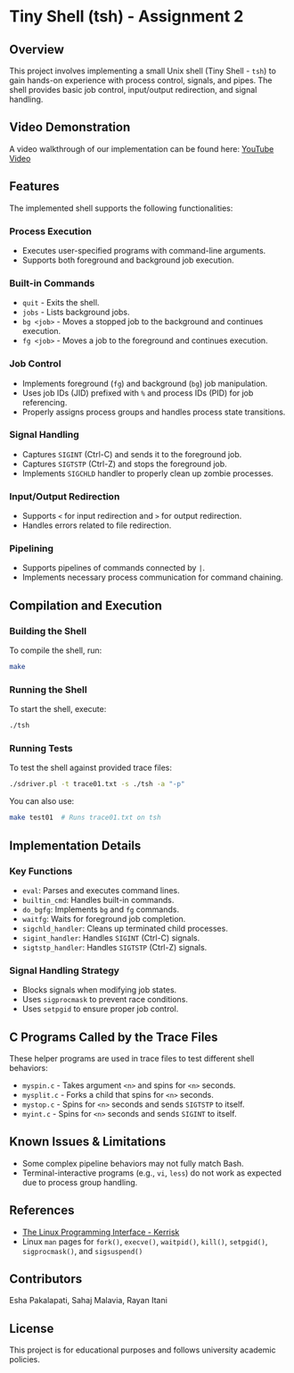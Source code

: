 # Tiny Shell (tsh) - Assignment 2

## Overview
This project involves implementing a small Unix shell (Tiny Shell - `tsh`) to gain hands-on experience with process control, signals, and pipes. The shell provides basic job control, input/output redirection, and signal handling.

## Video Demonstration
A video walkthrough of our implementation can be found here:
[YouTube Video](https://youtu.be/GSSE_0GVfGc)

## Features
The implemented shell supports the following functionalities:

### Process Execution
- Executes user-specified programs with command-line arguments.
- Supports both foreground and background job execution.

### Built-in Commands
- `quit` - Exits the shell.
- `jobs` - Lists background jobs.
- `bg <job>` - Moves a stopped job to the background and continues execution.
- `fg <job>` - Moves a job to the foreground and continues execution.

### Job Control
- Implements foreground (`fg`) and background (`bg`) job manipulation.
- Uses job IDs (JID) prefixed with `%` and process IDs (PID) for job referencing.
- Properly assigns process groups and handles process state transitions.

### Signal Handling
- Captures `SIGINT` (Ctrl-C) and sends it to the foreground job.
- Captures `SIGTSTP` (Ctrl-Z) and stops the foreground job.
- Implements `SIGCHLD` handler to properly clean up zombie processes.

### Input/Output Redirection
- Supports `<` for input redirection and `>` for output redirection.
- Handles errors related to file redirection.

### Pipelining
- Supports pipelines of commands connected by `|`.
- Implements necessary process communication for command chaining.

## Compilation and Execution
### Building the Shell
To compile the shell, run:
```sh
make
```

### Running the Shell
To start the shell, execute:
```sh
./tsh
```

### Running Tests
To test the shell against provided trace files:
```sh
./sdriver.pl -t trace01.txt -s ./tsh -a "-p"
```
You can also use:
```sh
make test01  # Runs trace01.txt on tsh
```

## Implementation Details
### Key Functions
- `eval`: Parses and executes command lines.
- `builtin_cmd`: Handles built-in commands.
- `do_bgfg`: Implements `bg` and `fg` commands.
- `waitfg`: Waits for foreground job completion.
- `sigchld_handler`: Cleans up terminated child processes.
- `sigint_handler`: Handles `SIGINT` (Ctrl-C) signals.
- `sigtstp_handler`: Handles `SIGTSTP` (Ctrl-Z) signals.

### Signal Handling Strategy
- Blocks signals when modifying job states.
- Uses `sigprocmask` to prevent race conditions.
- Uses `setpgid` to ensure proper job control.

## C Programs Called by the Trace Files
These helper programs are used in trace files to test different shell behaviors:
- `myspin.c` - Takes argument `<n>` and spins for `<n>` seconds.
- `mysplit.c` - Forks a child that spins for `<n>` seconds.
- `mystop.c` - Spins for `<n>` seconds and sends `SIGTSTP` to itself.
- `myint.c` - Spins for `<n>` seconds and sends `SIGINT` to itself.

## Known Issues & Limitations
- Some complex pipeline behaviors may not fully match Bash.
- Terminal-interactive programs (e.g., `vi`, `less`) do not work as expected due to process group handling.

## References
- [The Linux Programming Interface - Kerrisk](https://man7.org/tlpi/)
- Linux `man` pages for `fork()`, `execve()`, `waitpid()`, `kill()`, `setpgid()`, `sigprocmask()`, and `sigsuspend()`

## Contributors
Esha Pakalapati, Sahaj Malavia, Rayan Itani

## License
This project is for educational purposes and follows university academic policies.
